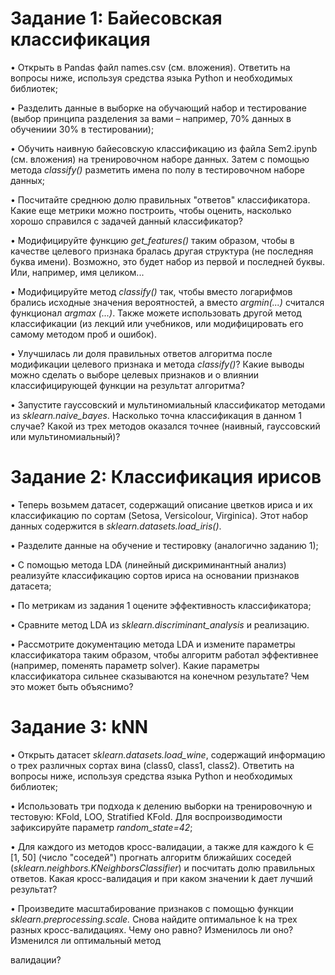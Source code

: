 # Задание 1: Байесовская классификация

• Открыть в Pandas файл names.csv (см. вложения). Ответить на вопросы ниже, используя средства языка Python и необходимых библиотек;

• Разделить данные в выборке на обучающий набор и тестирование (выбор принципа разделения за вами – например, 70% данных в обучениии 30% в тестировании);

• Обучить наивную байесовскую классификацию из файла Sem2.ipynb (см. вложения) на тренировочном наборе данных. Затем с помощью метода *classify()* разметить имена по полу в тестировочном наборе данных;

• Посчитайте среднюю долю правильных "ответов" классификатора. Какие еще метрики можно построить, чтобы оценить, насколько хорошо справился с задачей данный классификатор?

• Модифицируйте функцию *get_features()* таким образом, чтобы в качестве целевого признака бралась другая структура (не последняя буква имени). Возможно, это будет набор из первой и последней буквы. Или, например, имя целиком...

• Модифицируйте метод *classify()* так, чтобы вместо логарифмов брались исходные значения вероятностей, а вместо *argmin(...)* считался функционал *argmax (...)*. Также можете использовать другой метод классификации (из лекций или учебников, или модифицировать его самому методом проб и ошибок).

• Улучшилась ли доля правильных ответов алгоритма после модификации целевого признака и метода *classify()*? Какие выводы можно сделать о выборе целевых признаков и о влиянии классифицирующей функции на результат алгоритма?

• Запустите гауссовский и мультиномиальный классификатор методами из *sklearn.naive_bayes*. Насколько точна классификация в данном 1 случае? Какой из трех методов оказался точнее (наивный, гауссовский или мультиномиальный)?


# Задание 2: Классификация ирисов
• Теперь возьмем датасет, содержащий описание цветков ириса и их классификацию по сортам (Setosa, Versicolour, Virginica). Этот набор
данных содержится в *sklearn.datasets.load_iris()*.

• Разделите данные на обучение и тестировку (аналогично заданию 1);

• С помощью метода LDA (линейный дискриминантный анализ) реализуйте классификацию сортов ириса на основании признаков датасета;

• По метрикам из задания 1 оцените эффективность классификатора;

• Сравните метод LDA из *sklearn.discriminant_analysis* и реализацию.

• Рассмотрите документацию метода LDA и измените параметры классификатора таким образом, чтобы алгоритм работал эффективнее (например, поменять параметр solver). Какие параметры классификатора сильнее сказываются на конечном результате? Чем это может быть объяснимо?

# Задание 3: kNN

• Открыть датасет *sklearn.datasets.load_wine*, содержащий информацию о трех различных сортах вина (class0, class1, class2). Ответить на вопросы ниже, используя средства языка Python и необходимых библиотек;

• Использовать три подхода к делению выборки на тренировочную и тестовую: KFold, LOO, Stratified KFold. Для воспроизводимости зафиксируйте параметр *random_state=42*;

• Для каждого из методов кросс-валидации, а также для каждого k ∈ [1, 50] (число "соседей") прогнать алгоритм ближайших соседей (*sklearn.neighbors.KNeighborsClassifier*) и посчитать долю правильных ответов. Какая кросс-валидация и при
каком значении k дает лучший результат?

• Произведите масштабирование признаков с помощью функции *sklearn.preprocessing.scale.* Снова найдите оптимальное k на трех разных кросс-валидациях. Чему оно равно? Изменилось ли оно? Изменился ли оптимальный метод

валидации?

